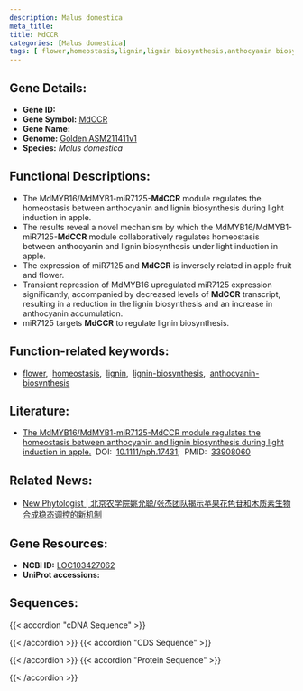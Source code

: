```yaml
---
description: Malus domestica
meta_title:
title: MdCCR
categories: [Malus domestica]
tags: [ flower,homeostasis,lignin,lignin biosynthesis,anthocyanin biosynthesis ]
---
```


## Gene Details:
- **Gene ID:**	[]()
- **Gene Symbol:** <u>MdCCR</u>
- **Gene Name:** 
- **Genome:** [Golden ASM211411v1](https://ensembl.gramene.org/Malus_domestica_golden/Info/Index)
- **Species:** *Malus domestica*

## Functional Descriptions:
   - The MdMYB16/MdMYB1-miR7125-**MdCCR** module regulates the homeostasis between anthocyanin and lignin biosynthesis during light induction in apple.
   - The results reveal a novel mechanism by which the MdMYB16/MdMYB1-miR7125-**MdCCR** module collaboratively regulates homeostasis between anthocyanin and lignin biosynthesis under light induction in apple.
   - The expression of miR7125 and **MdCCR** is inversely related in apple fruit and flower.
   - Transient repression of MdMYB16 upregulated miR7125 expression significantly, accompanied by decreased levels of **MdCCR** transcript, resulting in a reduction in the lignin biosynthesis and an increase in anthocyanin accumulation.
   - miR7125 targets **MdCCR** to regulate lignin biosynthesis.

## Function-related keywords:
   - [flower](/tags/flower/),&nbsp;&nbsp;[homeostasis](/tags/homeostasis/),&nbsp;&nbsp;[lignin](/tags/lignin/),&nbsp;&nbsp;[lignin-biosynthesis](/tags/lignin-biosynthesis/),&nbsp;&nbsp;[anthocyanin-biosynthesis](/tags/anthocyanin-biosynthesis/)

## Literature:
   - [The MdMYB16/MdMYB1-miR7125-MdCCR module regulates the homeostasis between anthocyanin and lignin biosynthesis during light induction in apple.]( https://nph.onlinelibrary.wiley.com/doi/10.1111/nph.17431)&nbsp;&nbsp;DOI:&nbsp;&nbsp;[10.1111/nph.17431](https://nph.onlinelibrary.wiley.com/doi/10.1111/nph.17431);&nbsp;&nbsp;PMID:&nbsp;&nbsp;[33908060](https://pubmed.ncbi.nlm.nih.gov/33908060/)

## Related News:
   - [New Phytologist | 北京农学院姚允聪/张杰团队揭示苹果花色苷和木质素生物合成稳态调控的新机制](https://mp.weixin.qq.com/s?__biz=Mzg3MDEwNDEyMg==&mid=2247509261&idx=3&sn=737e6b1ca41708b1577aa05bcf1efaa3&chksm=ce900858f9e7814eb8a8b94d97d6f26bcdbebb43c87e892a2d37720d6e1d4e23a65c734ed3d5&scene=27#wechat_redirect)

## Gene Resources:
- **NCBI ID:**  [LOC103427062](https://www.ncbi.nlm.nih.gov/gene/?term=LOC103427062)
- **UniProt accessions:** [](https://www.uniprot.org/uniprotkb//entry)



## Sequences:
{{< accordion "cDNA Sequence" >}}

{{< /accordion >}}
{{< accordion "CDS Sequence" >}}

{{< /accordion >}}
{{< accordion "Protein Sequence" >}}

{{< /accordion >}}
